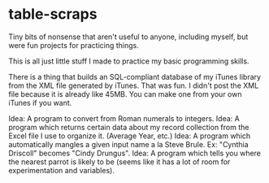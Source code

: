 # table-scraps
Tiny bits of nonsense that aren't useful to anyone, including myself, but were fun projects for practicing things. 

This is all just little stuff I made to practice my basic programming skills. 

There is a thing that builds an SQL-compliant database of my iTunes library from the XML file generated by iTunes. That was fun.
  I didn't post the XML file because it is already like 45MB. You can make one from your own iTunes if you want.

Idea: A program to convert from Roman numerals to integers.
Idea: A program which returns certain data about my record collection from the Excel file I use to organize it. (Average Year, etc.)
Idea: A program which automatically mangles a given input name a la Steve Brule. Ex: "Cynthia Driscoll" becomes "Cindy Drungus".
Idea: A program which tells you where the nearest parrot is likely to be (seems like it has a lot of room for experimentation and variables).
